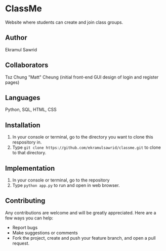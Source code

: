 # ClassMe

Website where students can create and join class groups.

## Author

Ekramul Sawrid

## Collaborators
Tsz Chung "Matt" Cheung (initial front-end GUI design of login and register pages)

## Languages

Python, SQL, HTML, CSS

## Installation

1) In your console or terminal, go to the directory you want to clone this respository in.
2) Type `git clone https://github.com/ekramulsawrid/classme.git` to clone to that directory.

## Implementation
1) In your console or terminal, go to the repository 
3) Type `python app.py` to run and open in web browser.


## Contributing

Any contributions are welcome and will be greatly appreciated. Here are a few ways you can help:

* Report bugs
* Make suggestions or comments
* Fork the project, create and push your feature branch, and open a pull request.
